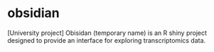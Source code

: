 # obsidian
[University project] Obisidan (temporary name) is an R shiny project designed to provide an interface for exploring transcriptomics data.
